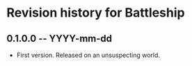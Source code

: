 # Revision history for Battleship

## 0.1.0.0 -- YYYY-mm-dd

* First version. Released on an unsuspecting world.
